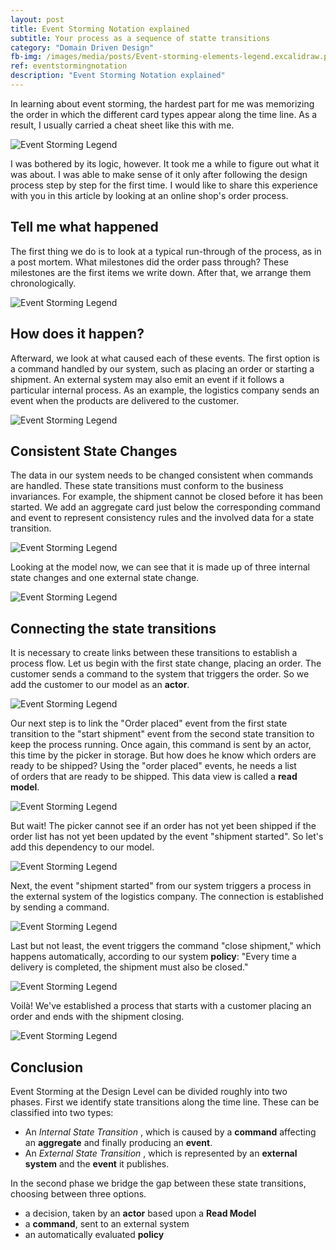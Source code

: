 ```yaml
---
layout: post
title: Event Storming Notation explained
subtitle: Your process as a sequence of statte transitions
category: "Domain Driven Design"
fb-img: /images/media/posts/Event-storming-elements-legend.excalidraw.png
ref: eventstormingnotation
description: "Event Storming Notation explained"
---
```


In learning about event storming, the hardest part for me was memorizing the order in which the different card types appear along the time line. As a result, I usually carried a cheat sheet like this with me.

![Event Storming Legend](/images/postinline/posts/Event-storming-elements-legend.excalidraw.png)

I was bothered by its logic, however. It took me a while to figure out what it was about. I was able to make sense of it only after following the design process step by step for the first time. I would like to share this experience with you in this article by looking at an online shop's order process.

<!--more-->

## Tell me what happened

The first thing we do is to look at a typical run-through of the process, as in a post mortem. What milestones did the order pass through? These milestones are the first items we write down. After that, we arrange them chronologically.

![Event Storming Legend](/images/postinline/posts/Event-storming-elements-example-step1.excalidraw.png)

## How does it happen?

Afterward, we look at what caused each of these events. The first option is a command handled by our system, such as placing an order or starting a shipment. An external system may also emit an event if it follows a particular internal process. As an example, the logistics company sends an event when the products are delivered to the customer.

![Event Storming Legend](/images/postinline/posts/Event-storming-elements-step2.excalidraw.png)

## Consistent State Changes

The data in our system needs to be changed consistent when commands are handled. These state transitions must conform to the business invariances. For example, the shipment cannot be closed before it has been started. We add an aggregate card just below the corresponding command and event to represent consistency rules and the involved data for a state transition.

![Event Storming Legend](/images/postinline/posts/Event-storming-elements-step3.excalidraw.png)

Looking at the model now, we can see that it is made up of three internal state changes and one external state change.

![Event Storming Legend](/images/postinline/posts/Event-storming-elements-step3-1.excalidraw.png)

## Connecting the state transitions

It is necessary to create links between these transitions to establish a process flow. Let us begin with the first state change, placing an order. The customer sends a command to the system that triggers the order. So we add the customer to our model as an **actor**.

![Event Storming Legend](/images/postinline/posts/Event-storming-elements-actor.excalidraw.png)

Our next step is to link the "Order placed" event from the first state transition to the "start shipment" event from the second state transition to keep the process running. Once again, this command is sent by an actor, this time by the picker in storage. But how does he know which orders are ready to be shipped? Using the "order placed" events, he needs a list of orders that are ready to be shipped. This data view is called a **read model**.

![Event Storming Legend](/images/postinline/posts/Event-storming-elements-readmodel.excalidraw.png)

But wait! The picker cannot see if an order has not yet been shipped if the order list has not yet been updated by the event "shipment started". So let's add this dependency to our model.

![Event Storming Legend](/images/postinline/posts/Event-storming-elements-readmodel-2.excalidraw.png)

Next, the event "shipment started" from our system triggers a process in the external system of the logistics company. The connection is established by sending a command.

![Event Storming Legend](/images/postinline/posts/Event-storming-elements-externalcommand.excalidraw.png)

Last but not least, the event triggers the command "close shipment," which happens automatically, according to our system **policy**: "Every time a delivery is completed, the shipment must also be closed."

![Event Storming Legend](/images/postinline/posts/Event-storming-elements-policy.excalidraw.png)

Voilà! We've established a process that starts with a customer placing an order and ends with the shipment closing.

![Event Storming Legend](/images/postinline/posts/Event-storming-elements-example.excalidraw.png)

## Conclusion

Event Storming at the Design Level can be divided roughly into two phases. First we identify state transitions along the time line. These can be classified into two types:

- An  _Internal State Transition_ , which is caused by a **command** affecting an **aggregate** and finally producing an **event**.
- An _External State Transition_ , which is represented by an **external system** and the **event** it publishes.

In the second phase we bridge the gap between these state transitions, choosing between three options.

- a decision, taken by an **actor** based upon a **Read Model** 
- a **command**, sent to an external system
- an automatically evaluated **policy** 
